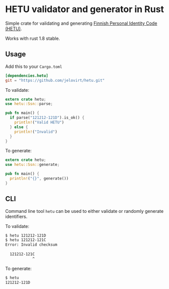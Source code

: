 # HETU validator and generator in Rust

Simple crate for validating and generating [Finnish Personal Identity Code (HETU)][1].

Works with rust 1.8 stable.

## Usage

Add this to your `Cargo.toml`

```toml
[dependencies.hetu]
git = "https://github.com/jelovirt/hetu.git"
```

To validate:

```rust
extern crate hetu;
use hetu::Ssn::parse;

pub fn main() {
  if parse("121212-121D").is_ok() {
    println!("Valid HETU")
  } else {
    println!("Invalid")
  }
}
```

To generate:

```rust
extern crate hetu;
use hetu::Ssn::generate;

pub fn main() {
  println!("{}", generate())
}
```

## CLI

Command line tool `hetu` can be used to either validate or randomly generate
identifiers.

To validate:

```bash
$ hetu 121212-121D
$ hetu 121212-121C
Error: Invalid checksum
  
  121212-121C
            ^
```

To generate:

```bash
$ hetu
121212-121D
```

[1]: https://en.wikipedia.org/wiki/National_identification_number#Finland